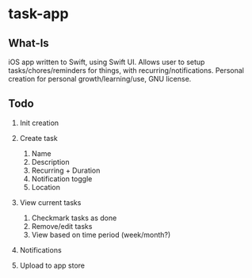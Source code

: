 # task-app

## What-Is

iOS app written to Swift, using Swift UI. Allows user to setup tasks/chores/reminders for things, with recurring/notifications. Personal creation for personal growth/learning/use, GNU license.

## Todo

1. Init creation

2. Create task
    1. Name
    2. Description
    3. Recurring + Duration
    4. Notification toggle
    5. Location

3. View current tasks
    1. Checkmark tasks as done
    2. Remove/edit tasks
    3. View based on time period (week/month?)

4. Notifications

5. Upload to app store


